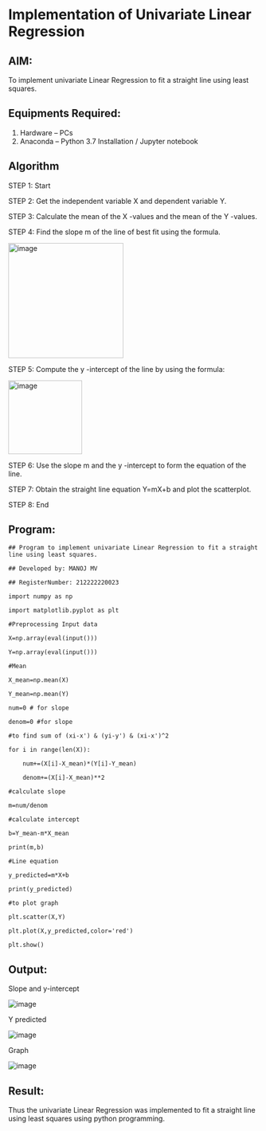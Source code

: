 # Implementation of Univariate Linear Regression
## AIM:
To implement univariate Linear Regression to fit a straight line using least squares.

## Equipments Required:
1. Hardware – PCs
2. Anaconda – Python 3.7 Installation / Jupyter notebook

## Algorithm
STEP 1: Start

STEP 2: Get the independent variable X and dependent variable Y.

STEP 3: Calculate the mean of the X -values and the mean of the Y -values.

STEP 4: Find the slope m of the line of best fit using the formula. 

<img width="231" alt="image" src="https://user-images.githubusercontent.com/93026020/192078527-b3b5ee3e-992f-46c4-865b-3b7ce4ac54ad.png">

STEP 5: Compute the y -intercept of the line by using the formula:

<img width="148" alt="image" src="https://user-images.githubusercontent.com/93026020/192078545-79d70b90-7e9d-4b85-9f8b-9d7548a4c5a4.png">

STEP 6: Use the slope m and the y -intercept to form the equation of the line.

STEP 7:  Obtain the straight line equation Y=mX+b and plot the scatterplot.

STEP 8: End

## Program:
```
## Program to implement univariate Linear Regression to fit a straight line using least squares.

## Developed by: MANOJ MV

## RegisterNumber: 212222220023

import numpy as np

import matplotlib.pyplot as plt

#Preprocessing Input data

X=np.array(eval(input()))

Y=np.array(eval(input()))

#Mean

X_mean=np.mean(X)

Y_mean=np.mean(Y)

num=0 # for slope

denom=0 #for slope

#to find sum of (xi-x') & (yi-y') & (xi-x')^2

for i in range(len(X)):

    num+=(X[i]-X_mean)*(Y[i]-Y_mean)
    
    denom+=(X[i]-X_mean)**2

#calculate slope
    
m=num/denom

#calculate intercept

b=Y_mean-m*X_mean

print(m,b)

#Line equation

y_predicted=m*X+b

print(y_predicted)

#to plot graph

plt.scatter(X,Y)

plt.plot(X,y_predicted,color='red')

plt.show()
```

## Output:

Slope and y-intercept

![image](https://github.com/user-attachments/assets/8db3585c-0044-4db1-a540-b8aa50fc3ce3)

Y predicted

![image](https://github.com/user-attachments/assets/fc79bcaa-3bcf-4309-8371-db78d2166f3a)

Graph

![image](https://github.com/user-attachments/assets/a20f0adf-9e10-422e-9e4a-e7ca29821d7b)

## Result:

Thus the univariate Linear Regression was implemented to fit a straight line using least squares using python programming.
